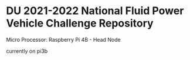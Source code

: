 # DU 2021-2022 National Fluid Power Vehicle Challenge Repository

Micro Processor:
Raspberry Pi 4B - Head Node

currently on pi3b
